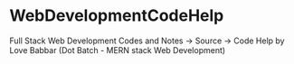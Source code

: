 # WebDevelopmentCodeHelp
Full Stack Web Development Codes and Notes -> Source -> Code Help by Love Babbar (Dot Batch - MERN stack Web Development)
